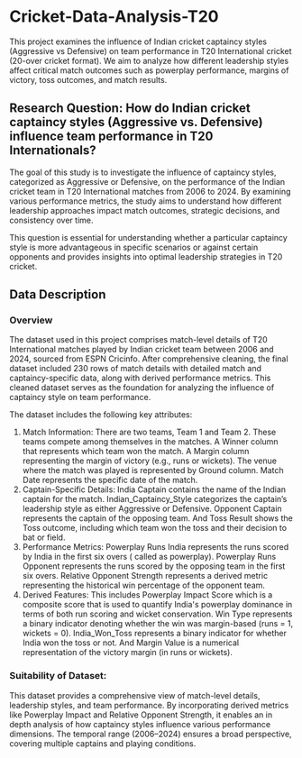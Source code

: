 # Cricket-Data-Analysis-T20
This project examines the influence of Indian cricket captaincy styles (Aggressive vs Defensive) on team performance in T20 International cricket (20-over cricket format). We aim to analyze how different leadership styles affect critical match outcomes such as powerplay performance, margins of victory, toss outcomes, and match results.

## Research Question: How do Indian cricket captaincy styles (Aggressive vs. Defensive) influence team performance in T20 Internationals?

The goal of this study is to investigate the influence of captaincy styles, categorized as Aggressive or Defensive, on the performance of the Indian cricket team in T20 International matches from 2006 to 2024. By examining various performance metrics, the study aims to understand how different leadership approaches impact match outcomes, strategic decisions, and consistency over time.

This question is essential for understanding whether a particular captaincy style is more advantageous in specific scenarios or against certain opponents and provides insights into optimal leadership strategies in T20 cricket.

## Data Description
### Overview
The dataset used in this project comprises match-level details of T20 International matches played by Indian cricket team between 2006 and 2024, sourced from ESPN Cricinfo. After comprehensive cleaning, the final dataset included 230 rows of match details with detailed match and captaincy-specific data, along with derived performance metrics. This cleaned dataset serves as the foundation for analyzing the influence of captaincy style on team performance.

The dataset includes the following key attributes:
1. Match Information: There are two teams, Team 1 and Team 2. These teams compete among themselves in the matches. A Winner column that represents which team won the match. A Margin column representing the margin of victory (e.g., runs or wickets). The venue where the match was played is represented by Ground column. Match Date represents the specific date of the match.
2. Captain-Specific Details: India Captain contains the name of the Indian captain for the match. Indian_Captaincy_Style categorizes the captain’s leadership style as either Aggressive or Defensive. Opponent Captain represents the captain of the opposing team. And Toss Result shows the Toss outcome, including which team won the toss and their decision to bat or field.
3. Performance Metrics: Powerplay Runs India represents the runs scored by India in the first six overs ( called as powerplay). Powerplay Runs Opponent represents the runs scored by the opposing team in the first six overs. Relative Opponent Strength represents a derived metric representing the historical win percentage of the opponent team.
4. Derived Features: This includes Powerplay Impact Score which is a composite score that is used to quantify India's powerplay dominance in terms of both run scoring and wicket conservation. Win Type represents a binary indicator denoting whether the win was margin-based (runs = 1, wickets = 0). India_Won_Toss represents a binary indicator for whether India won the toss or not. And Margin Value is a numerical representation of the victory margin (in runs or wickets).

### Suitability of Dataset:
This dataset provides a comprehensive view of match-level details, leadership styles, and team performance. By incorporating derived metrics like Powerplay Impact and Relative Opponent Strength, it enables an in depth analysis of how captaincy styles influence various performance dimensions. The temporal range (2006–2024) ensures a broad perspective, covering multiple captains and playing conditions.
